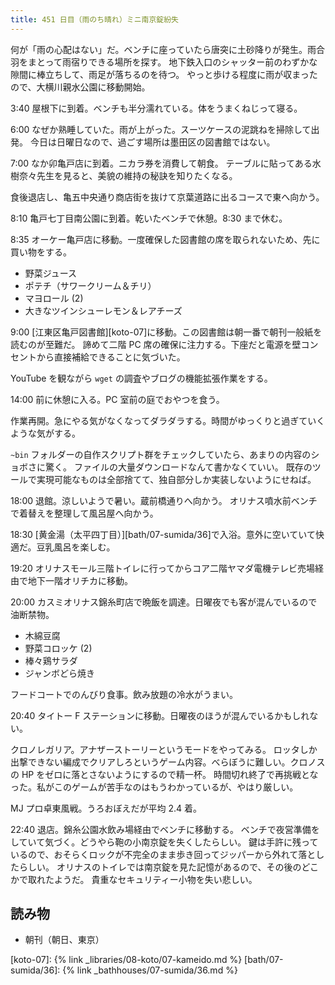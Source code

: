 ```yaml
---
title: 451 日目（雨のち晴れ）ミニ南京錠紛失
---
```


何が「雨の心配はない」だ。ベンチに座っていたら唐突に土砂降りが発生。雨合羽をまとって雨宿りできる場所を探す。
地下鉄入口のシャッター前のわずかな隙間に棒立ちして、雨足が落ちるのを待つ。
やっと歩ける程度に雨が収まったので、大横川親水公園に移動開始。

3:40 屋根下に到着。ベンチも半分濡れている。体をうまくねじって寝る。

6:00 なぜか熟睡していた。雨が上がった。スーツケースの泥跳ねを掃除して出発。
今日は日曜日なので、過ごす場所は墨田区の図書館ではない。

7:00 なか卯亀戸店に到着。ニカラ券を消費して朝食。
テーブルに貼ってある水樹奈々先生を見ると、美貌の維持の秘訣を知りたくなる。

食後退店し、亀五中央通り商店街を抜けて京葉道路に出るコースで東へ向かう。

8:10 亀戸七丁目南公園に到着。乾いたベンチで休憩。8:30 まで休む。

8:35 オーケー亀戸店に移動。一度確保した図書館の席を取られないため、先に買い物をする。

* 野菜ジュース
* ポテチ（サワークリーム＆チリ）
* マヨロール (2)
* 大きなツインシューレモン＆レアチーズ

9:00 [江東区亀戸図書館][koto-07]に移動。この図書館は朝一番で朝刊一般紙を読むのが至難だ。
諦めて二階 PC 席の確保に注力する。下座だと電源を壁コンセントから直接補給できることに気づいた。

YouTube を観ながら `wget` の調査やブログの機能拡張作業をする。

14:00 前に休憩に入る。PC 室前の庭でおやつを食う。

作業再開。急にやる気がなくなってダラダラする。時間がゆっくりと過ぎていくような気がする。

`~bin` フォルダーの自作スクリプト群をチェックしていたら、あまりの内容のショボさに驚く。
ファイルの大量ダウンロードなんて書かなくていい。
既存のツールで実現可能なものは全部捨てて、独自部分しか実装しないようにせねば。

18:00 退館。涼しいようで暑い。蔵前橋通りへ向かう。
オリナス噴水前ベンチで着替えを整理して風呂屋へ向かう。

18:30 [黄金湯（太平四丁目）][bath/07-sumida/36]で入浴。意外に空いていて快適だ。豆乳風呂を楽しむ。

19:20 オリナスモール三階トイレに行ってからコア二階ヤマダ電機テレビ売場経由で地下一階オリチカに移動。

20:00 カスミオリナス錦糸町店で晩飯を調達。日曜夜でも客が混んでいるので油断禁物。

* 木綿豆腐
* 野菜コロッケ (2)
* 棒々鶏サラダ
* ジャンボどら焼き

フードコートでのんびり食事。飲み放題の冷水がうまい。

20:40 タイトー F ステーションに移動。日曜夜のほうが混んでいるかもしれない。

クロノレガリア。アナザーストーリーというモードをやってみる。
ロッタしか出撃できない編成でクリアしろというゲーム内容。べらぼうに難しい。クロノスの HP をゼロに落とさないようにするので精一杯。
時間切れ終了で再挑戦となった。私がこのゲームが苦手なのはもうわかっているが、やはり厳しい。

MJ プロ卓東風戦。うろおぼえだが平均 2.4 着。

22:40 退店。錦糸公園水飲み場経由でベンチに移動する。
ベンチで夜営準備をしていて気づく。どうやら鞄の小南京錠を失くしたらしい。
鍵は手許に残っているので、おそらくロックが不完全のまま歩き回ってジッパーから外れて落としたらしい。
オリナスのトイレでは南京錠を見た記憶があるので、その後のどこかで取れたようだ。
貴重なセキュリティー小物を失い悲しい。

## 読み物

* 朝刊（朝日、東京）

[koto-07]: {% link _libraries/08-koto/07-kameido.md %}
[bath/07-sumida/36]: {% link _bathhouses/07-sumida/36.md %}

